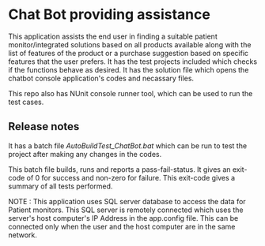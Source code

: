 # Chat Bot providing assistance

This application assists the end user in finding a suitable patient monitor/integrated solutions based on all products available along with the list of features of the product or a purchase suggestion based on specific features that the user prefers.
It has the test projects included which checks if the functions behave as desired. 
It has the solution file which opens the chatbot console application's codes and necassary files.

This repo also has NUnit console runner tool, which can be used to run the test cases.


## Release notes

It has a batch file *AutoBuildTest_ChatBot.bat* which can be run to test the project after making any changes in the codes.

This batch file builds, runs and reports a pass-fail-status. It gives an exit-code of 0 for success and non-zero for failure. This exit-code gives a summary of all tests performed.

NOTE : This application uses SQL server database to access the data for Patient monitors. This SQL server is remotely connected which uses the server's host computer's IP Address in the app.config file. This can be connected only when the user and the host computer are in the same network.

  
